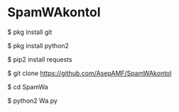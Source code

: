 # SpamWAkontol



$ pkg install git

$ pkg install python2

$ pip2 install requests

$ git clone https://github.com/AsepAMF/SpamWAkontol

$ cd SpamWa

$ python2 Wa.py
